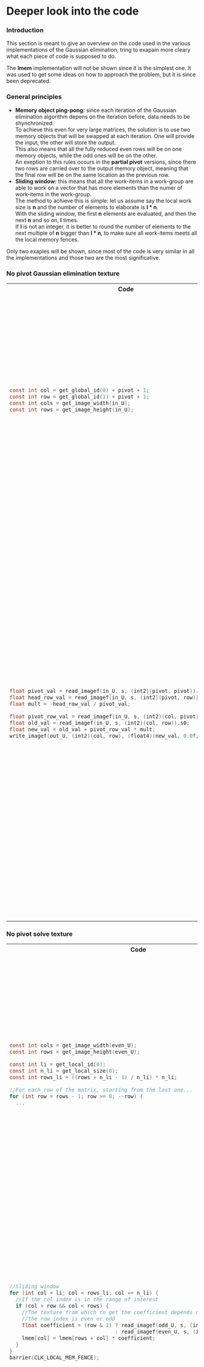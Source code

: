 # Deeper look into the code

### **Introduction**
This section is meant to give an overview on the code used in the various implementations of the Gaussian elimination, tring to exapain more cleary what each piece of code is supposed to do.  

The **lmem** implementation will not be shown since it is the simplest one. It was used to get some ideas on how to approach the problem, but it is since been deprecated.

### **General principles**
- **Memory object ping-pong:** since each iteration of the Gaussian elimination algorithm depens on the iteration before, data needs to be shynchronized.   
To achieve this even for very large matrices, the solution is to use two memory objects that will be swapped at each iteration. One will provide the input, the other will store the output.  
This also means that all the fully reduced even rows will be on one memory objects, while the odd ones will be on the other.  
An exeption to this rules occurs in the **partial pivot** versions, since there two rows are carried over to the output memory object, meaning that the final row will be on the same location as the previous row.
- **Sliding window:** this means that all the work-items in a work-group are able to work on a vector that has more elements than the numer of work-items in the work-group.  
The method to achieve this is simple: let us assume say the local work size is **n** and the number of elements to elaborate is **l * n**.  
With the sliding window, the first **n** elements are evaluated, and then the next **n** and so on, **l** times.  
If **l** is not an integer, it is better to round the number of elements to the next multiple of **n** bigger than **l * n**, to make sure all work-items meets all the local memory fences.

Only two exaples will be shown, since most of the code is very similar in all the implementations and those two are the most significative.

### **No pivot Gaussian elimination texture**
<table>
<tr>
<th>Code</th>
<th>Explanation</th>
</tr>
<tr>
<td>

```c
const int col = get_global_id(0) + pivot + 1;
const int row = get_global_id(1) + pivot + 1;
const int cols = get_image_width(in_U);
const int rows = get_image_height(in_U);
```

</td>
<td>

**Initial constants:**  
on its first lauch, the kernel has (**cols - 1** X **rows - 1**) work-items.  
This kernel is launched **n - 1** times and with each iteration the number of work-item in each dimention decreases br y one.  
The pivot's value, on the other hand, starst at 0 and increases by one each time.

</td>
</tr>
<tr>
<td>

```c
float pivot_val = read_imagef(in_U, s, (int2)(pivot, pivot)).s0;
float head_row_val = read_imagef(in_U, s, (int2)(pivot, row)).s0;
float mult = -head_row_val / pivot_val;

float pivot_row_val = read_imagef(in_U, s, (int2)(col, pivot)).s0;
float old_val = read_imagef(in_U, s, (int2)(col, row)).s0;
float new_val = old_val + pivot_row_val * mult;
write_imagef(out_U, (int2)(col, row), (float4)(new_val, 0.0f, 0.0f, 1.0f));
```

</td>
<td>

**Row simplification:**  
in this version, each pixel of the texture contains exactly one value of the matrix, so, even though a float4 is read, only the first value is needed.

Each work-item reads the value at the pivot position, *pivot_val* and the value on the position that will be set to 0, *head_ro_val*.  
With those two, *mult* can be calculated (mind the minus sign).  

Finally, *pivot_row_val*, which is on the *pivot_row* but in the same column as the work-item is multipied with by the *mult* and the result is added to the current *old_val*.  
The *new_value* found will replace the old one and will be written in the output texture.

</td>
</tr>
</table>

### **No pivot solve texture**
<table>
<tr>
<th>Code</th>
<th>Explanation</th>
</tr>
<tr>
<td>

```c
const int cols = get_image_width(even_U);
const int rows = get_image_height(even_U);

const int li = get_local_id(0);
const int n_li = get_local_size(0);
const int rows_li = ((rows + n_li - 1) / n_li) * n_li;

//For each row of the matrix, starting from the last one...
for (int row = rows - 1; row >= 0; --row) { 
  ...
```

</td>
<td>

**Initial constants:**  
the kernel contains **n** work-items.  
The local work size can be altered at will, but bigger size should lead to a faster execution.  

*rows_li* is used to ensure that all work-items reach the various barriers inside the for loop.

The following code is execuded **n** times to calculate all **n** solutions.

</td>
</tr>
<tr>
<td>

```c
//Sliding window
for (int col = li; col < rows_li; col += n_li) {
  //If the col index is in the range of interest
  if (col > row && col < rows) {
    //The texture from which to get the coefficient depends on whether
    //the row index is even or odd
    float coefficient = (row & 1) ? read_imagef(odd_U, s, (int2)(col, row)).s0 
                                  : read_imagef(even_U, s, (int2)(col, row)).s0;
    lmem[col] = lmem[rows + col] * coefficient;
  }
}
barrier(CLK_LOCAL_MEM_FENCE);
```

</td>
<td>

**Filling the local memory:**  
the for loop implements a sliding window, so that to the work-items in the work-group will be assigned each possible column value.  

Then, only if the column is in the correct range, the corrisponding spot in the local memory is filled.  
The input texture from which the value will be taken depends on whethre or not the row is odd.

</td>
</tr>
<tr>
<td>

```c
//Number of cols to the right
int cols_remaining = rows - 1 - row;
int is_odd = cols_remaining & 1;
//Until the number of cols to the right divided by 2 each time is greater than 0...
for (int i = cols_remaining >> 1; i > 0; i = i >> 1) {
  // Sliding window
  for (int col = li; col < rows_li; col += n_li) {
    if (col < i) {
      //Calculate the correct index based on the current row
      int temp_col = row + 1 + col;
      lmem[temp_col] += lmem[temp_col + i];
      //Compensate for an odd number of values to sum
      if (col == i - 1 && is_odd)
        lmem[temp_col] += lmem[temp_col + i + 1];
    }
  }
  barrier(CLK_LOCAL_MEM_FENCE);
  is_odd = i & 1;
}
```

</td>
<td>

**Summing up the values:**  
the next steps involve summing all the values from all the columns with index greater of the current *row*, ignoring the last one.  
The result is to be stored in local memory, at the position *row* + 1.

To achieve this in a O(log(n)) time complexity, in each iteration *i* work-items with an assigned index *col* < *i* calculates the sum between the element *col* element and the *i + col* element.  
The value of *i* is then halved.
In the case that the number of elements to sum was not even, the last element wil be added by the last work-item.
</td>
</tr>
<tr>
<td>

```c
//Sliding window
for (int col = li; col < rows_li; col += n_li) {
  //Only the diagonal col 
  if (col == row) {
    float coefficient;
    float sum;
    if (row & 1) {
      coefficient = read_imagef(odd_U, s, (int2)(col, row)).s0;
      sum = read_imagef(odd_U, s, (int2)(cols - 1, row)).s0;
    } else {
      coefficient = read_imagef(even_U, s, (int2)(col, row)).s0;
      sum = read_imagef(even_U, s, (int2)(cols - 1, row)).s0;
    }
    sum -= lmem[row + 1];
    //Storing the result value
    lmem[rows + col] = sum / coefficient;
  }
}
barrier(CLK_LOCAL_MEM_FENCE);
```

</td>
<td>

**Calculating the result:**  
finally, the row-th unknown is calculated, retrieving the needed values from the correct texture, and storing the result in local memory, with an offset of *rows* position to avoid overlapping with the part of the local memory used for the calculation of the sums.

</td>
</tr>
</table>

---

### **Partial pivot Gaussian elimination buffer vec 4**
<table>
<tr>
<th>Code</th>
<th>Explaination</th>
</tr>
<tr>
<td>

```c
const int pivot_quarts = pivot / 4;
const int col = get_global_id(0) + pivot / 4;
const int row = get_global_id(1) + pivot + 1;

const int li = get_local_id(1) * get_local_size(0) + get_local_id(0);
const int n_li = get_local_size(0) * get_local_size(1);
```

</td>
<td>

**Initial constants:**  
on its first lauch, and since wher are using the vectorized version, the kernel has (**(cols - 1) / 4** X **rows - 1**) work-items.  
This kernel is launched **n - 1** times and with each iteration the number of work-item in the second dimension decreases by one, while in the other dimensions does so only every four iterations.  
The pivot's value, on the other hand, starst at 0 and increases by one each time.

</td>
</tr>
<tr>
<td>

```c
//Sliding window
for (int i = li; pivot + i < rows; i += n_li) {
  //Based on the pivot column, choose the correct value among the four
  //to store in the local memory
  switch (pivot & 3) {
  case 0:
    lmem[i] = fabs(in_U[(pivot + i) * cols + pivot_quarts]).s0;
    break;
  case 1:
    lmem[i] = fabs(in_U[(pivot + i) * cols + pivot_quarts]).s1;
    break;
  case 2:
    lmem[i] = fabs(in_U[(pivot + i) * cols + pivot_quarts]).s2;
    break;
  case 3:
    lmem[i] = fabs(in_U[(pivot + i) * cols + pivot_quarts]).s3;
    break;
  }
  //Index array
  i_lmem[i] = i + pivot;
}
barrier(CLK_LOCAL_MEM_FENCE);
```

</td>
<td>

**Filling the local memory:**  
this step fills both the *lmem* buffer and the *i_lmem* buffer with the values contained in the rows under the *pivot* and their row index, respectively.

</td>
</tr>
<tr>
<td>

```c
//Number of rows below the pivot
int rows_remaining = rows - pivot;
int is_odd = rows_remaining & 1;
//Until the number of row below divided by 2 each time is greater than 0...
for (int i = rows_remaining >> 1; i > 0; i = i >> 1) {
  //Sliding window
  for (int temp_col = li; temp_col < i; temp_col += n_li) {
    int index_max = i_lmem[temp_col];
    int old_index_max = index_max;
    double old_max = lmem[temp_col];
    double new_max = lmem[temp_col + i];
    //If the value in the position temp_col + i is greater
    if (new_max > old_max) {
      old_max = new_max;
      index_max = i_lmem[temp_col + i];
    }
    if (li == i - 1 && is_odd) {
      double odd_last_max = lmem[temp_col + i + 1];
      //If the value in the last position is greater and i was odd
      if (odd_last_max > old_max) {
        old_max = odd_last_max;
        index_max = i_lmem[temp_col + i + 1];
      }
    }
    //If a new max was found, update the local memory
    if (index_max != old_index_max) {
      lmem[temp_col] = old_max;
      i_lmem[temp_col] = index_max;
    }
  }
  barrier(CLK_LOCAL_MEM_FENCE);
  is_odd = i & 1;
}
//Retrieve the index of the best pivot
int pivot_row = i_lmem[0];
```

</td>
<td>

**Finding the best pivot:**  
the next steps involve finding the row below the *pivot* that contains the greatest absolute value.  
The index of this *row* is to be stored in local memory, at the position *row* + 1.

To achieve this in a O(log(n)) time complexity, in each iteration *i* work-items with an assigned index *col* < *i* stores the greater element between the one with index *col* and the one of index *i + col*.  
The value of *i* is then halved.
In the case that the number of elements to check was not even, the last element wil be considered by the last work-item.

</td>
</tr>
<tr>
<td>

```c
//Read the vectorized values
double4 old_val, head_row_val4;
double4 pivot_val4 = in_U[pivot_row * cols + pivot_quarts];
if (row != pivot_row) {
  head_row_val4 = in_U[row * cols + pivot_quarts];
  old_val = in_U[row * cols + col];
} else {
  head_row_val4 = in_U[pivot * cols + pivot_quarts];
  old_val = in_U[pivot * cols + col];
}
//Assign the non vectorized value according to the pivot
double pivot_val, head_row_val;
switch (pivot & 3) {
case 0:
  pivot_val = pivot_val4.s0;
  head_row_val = head_row_val4.s0;
  break;
case 1:
  pivot_val = pivot_val4.s1;
  head_row_val = head_row_val4.s1;
  break;
case 2:
  pivot_val = pivot_val4.s2;
  head_row_val = head_row_val4.s2;
  break;
case 3:
  pivot_val = pivot_val4.s3;
  head_row_val = head_row_val4.s3;
  break;
}
double mult = -head_row_val / pivot_val;
double4 pivot_row_val = in_U[pivot_row * cols + col];
double4 new_val = old_val + pivot_row_val * (double4)(mult);
out_U[row * cols + col] = new_val;
// Copy the pivot row on the output
if (row == pivot + 1) {
  out_U[pivot * cols + col] = pivot_row_val;
  if (col == pivot + 1)
    out_U[pivot * cols + pivot_quarts] = pivot_val4;
}
//Retrieve the index of the best pivot
int pivot_row = i_lmem[0];
```

</td>
<td>

**Finding the best pivot:**  
in this version, each element of the input buffer contains 4 double.

Each work-item reads the value at the pivot position, *pivot_val* and the value on the position that will be set to 0, *head_ro_val*  
With those two, *mult* can be calculated (mind the minus sign).  

Then, *pivot_row_val*, which is on the *pivot_row* but in the same column as the work-item is multipied with by the *mult* and the result is added to the current *old_val*, in a vectorized operation.  
The *new_value* found will replace the old one and will be written in the output texture.  
In addition, the pivot row is also written in the ouput buffer, to simulate the possible swap that may have occurred.

</td>
</tr>
</table>

---

[Back to table of contents](Table-of-contents.md)
